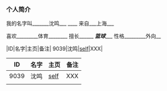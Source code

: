

### 个人简介

我的名字叫_______沈鸣___              ____
来自___上海___

喜欢_________体育________
擅长______ ___篮球______
性格_________外向__

|ID|名字|主页|备注|
9039|沈鸣|[self](Self-Intro.md)|XXX|

|  ID    |  名字    |  主页    | 备注     |
| ---- | ---- | ---- | ---- |
|  9039    |   沈鸣   |      [self](9039.md)    | XXX  |
|      |      |      |      |
